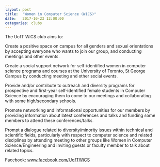 ```yaml
---
layout: post
title:  "Women in Computer Science (WiCS)"
date:   2017-10-23 12:00:00
categories: clubs
---
```


The UofT WiCS club aims to:

Create a positive space on campus for all genders and sexual orientations by 
accepting everyone who wants to join our group, and conducting meetings and other 
events. 

Create a social support network for self-identified women in computer science 
programs and courses at the University of Toronto, St George Campus by conducting 
meeting and other social events. 

Provide and/or contribute to outreach and diversity programs for prospective and 
first-year self-identified female students in Computer Science by encouraging them to 
come to our meetings and collaborating with some high/secondary schools. 

Promote networking and informational opportunities for our members by providing 
information about latest conferences and talks and funding some members to attend 
these conferences/talks. 

Prompt a dialogue related to diversity/minority issues within technical and scientific 
fields, particularly with respect to computer science and related disciplines by attending 
meeting to other groups like Women in Computer Science/Engineering and inviting 
guests or faculty member to talk about related topics.

Facebook: www.facebook.com/UofTWiCS
